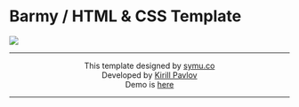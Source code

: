 # Barmy / HTML &amp; CSS Template
<img src="https://pavlovkirill.com/img/barmy-mockup.jpg" />

<hr>
<p align="center">
This template designed by <a href="https://symu.co/freebies/templates-4/barmy-psd-template/">symu.co</a> <br>
Developed by <a href="http://pavlovkirill.com">Kirill Pavlov</a> <br>
Demo is <a href="http://pavz.ru/demo/barmy">here</a>
</p>
<hr>


